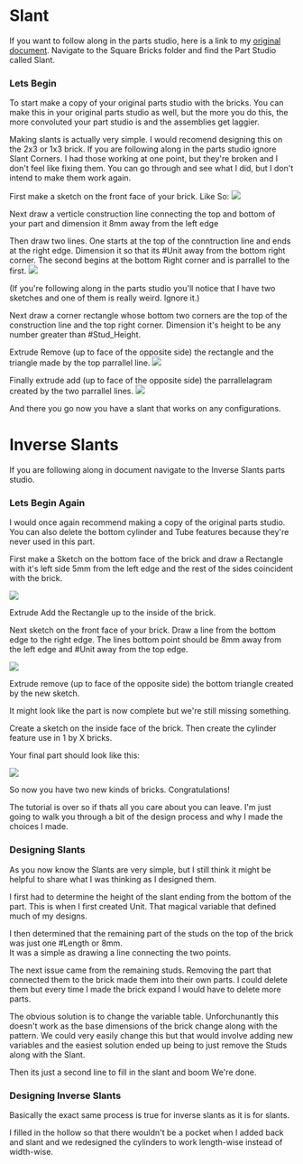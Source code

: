 # Slant

If you want to follow along in the parts studio, here is a link to my [original document](https://cvilleschools.onshape.com/documents/18c55e9aeb64057e8e0fbb6a/w/5c06b8e3c4dcf6e948152fa4/e/18df3578f02c775cfcadaef9?configuration=List_8xTqWDMkkCG2Mw%3D_2x2%3BList_ArQ6GsCPNSkQoQ%3DDefault%3BList_Izy0ldJ6UfParG%3DDefault%3BList_tmPjPdZ9wrB2lD%3DDefault&renderMode=0&uiState=6290d24be366b652b2773d0f). Navigate to the Square Bricks folder and find the Part Studio called Slant. 

### Lets Begin

To start make a copy of your original parts studio with the bricks. You can make this in your original parts studio as well, but the more you do this, the more convoluted your part studio is and the assemblies get laggier. 

Making slants is actually very simple. I would recomend designing this on the 2x3 or 1x3 brick. If you are following along in the parts studio ignore Slant Corners. I had those working at one point, but they're broken and I don't feel like fixing them. You can go through and see what I did, but I don't intend to make them work again. 

First make a sketch on the front face of your brick. Like So:
<img src="Photos/Slants.PNG">

Next draw a verticle construction line connecting the top and bottom of your part and dimension it 8mm away from the left edge

Then draw two lines. One starts at the top of the conntruction line and ends at the right edge. Dimension it so that its #Unit away from the bottom right corner. The second begins at the bottom Right corner and is parrallel to the first. 
<img src="Photos/Slants(1).PNG">

(If you're following along in the parts studio you'll notice that I have two sketches and one of them is really weird. Ignore it.)

Next draw a corner rectangle whose bottom two corners are the top of the construction line and the top right corner. Dimension it's height to be any number greater than #Stud_Height. 

Extrude Remove (up to face of the opposite side) the rectangle and the triangle made by the top parrallel line. 
<img src="Photos/Slants(2).PNG">

Finally extrude add (up to face of the opposite side) the parrallelagram created by the two parrallel lines. 
<img src="Photos/Slants(3).PNG">

And there you go now you have a slant that works on any configurations. 

# Inverse Slants

If you are following along in document navigate to the Inverse Slants parts studio.

### Lets Begin Again

I would once again recommend making a copy of the original parts studio. You can also delete the bottom cylinder and Tube features because they're never used in this part.

First make a Sketch on the bottom face of the brick and draw a Rectangle with it's left side 5mm from the left edge and the rest of the sides coincident with the brick. 

<img src="Photos/Slants(4).PNG">

Extrude Add the Rectangle up to the inside of the brick. 

Next sketch on the front face of your brick. Draw a line from the bottom edge to the right edge. The lines bottom point should be 8mm away from the left edge and #Unit away from the top edge. 

<img src="Photos/Slants(5).PNG">

Extrude remove (up to face of the opposite side) the bottom triangle created by the new sketch. 

It might look like the part is now complete but we're still missing something. 

Create a sketch on the inside face of the brick. Then create the cylinder feature use in 1 by X bricks. 

Your final part should look like this: 

<img src="Photos/Slants(6).PNG">

So now you have two new kinds of bricks. Congratulations! 

The tutorial is over so if thats all you care about you can leave. 
I'm just going to walk you through a bit of the design process and why I made the choices I made.

### Designing Slants

As you now know the Slants are very simple, but I still think it might be helpful to share what I was thinking as I designed them. 

I first had to determine the height of the slant ending from the bottom of the part. This is when I first created Unit. That magical variable that defined much of my designs. 

I then determined that the remaining part of the studs on the top of the brick was just one #Length or 8mm.  
It was a simple as drawing a line connecting the two points. 

The next issue came from the remaining studs. Removing the part that connected them to the brick made them into their own parts. I could delete them but every time I made the brick expand I would have to delete more parts. 

The obvious solution is to change the variable table. Unforchunantly this doesn't work as the base dimensions of the brick change along with the pattern. We could very easily change this but that would involve adding new variables and the easiest solution ended up being to just remove the Studs along with the Slant. 

Then its just a second line to fill in the slant and boom We're done. 

### Designing Inverse Slants

Basically the exact same process is true for inverse slants as it is for slants. 

I filled in the hollow so that there wouldn't be a pocket when I added back and slant and we redesigned the cylinders to work length-wise instead of width-wise. 
